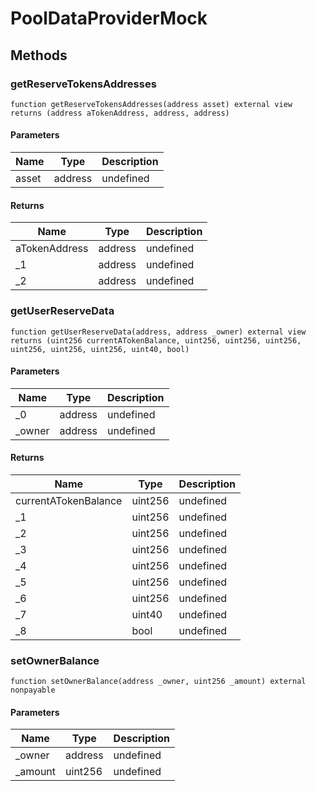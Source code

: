 # PoolDataProviderMock









## Methods

### getReserveTokensAddresses

```solidity
function getReserveTokensAddresses(address asset) external view returns (address aTokenAddress, address, address)
```





#### Parameters

| Name | Type | Description |
|---|---|---|
| asset | address | undefined |

#### Returns

| Name | Type | Description |
|---|---|---|
| aTokenAddress | address | undefined |
| _1 | address | undefined |
| _2 | address | undefined |

### getUserReserveData

```solidity
function getUserReserveData(address, address _owner) external view returns (uint256 currentATokenBalance, uint256, uint256, uint256, uint256, uint256, uint256, uint40, bool)
```





#### Parameters

| Name | Type | Description |
|---|---|---|
| _0 | address | undefined |
| _owner | address | undefined |

#### Returns

| Name | Type | Description |
|---|---|---|
| currentATokenBalance | uint256 | undefined |
| _1 | uint256 | undefined |
| _2 | uint256 | undefined |
| _3 | uint256 | undefined |
| _4 | uint256 | undefined |
| _5 | uint256 | undefined |
| _6 | uint256 | undefined |
| _7 | uint40 | undefined |
| _8 | bool | undefined |

### setOwnerBalance

```solidity
function setOwnerBalance(address _owner, uint256 _amount) external nonpayable
```





#### Parameters

| Name | Type | Description |
|---|---|---|
| _owner | address | undefined |
| _amount | uint256 | undefined |




